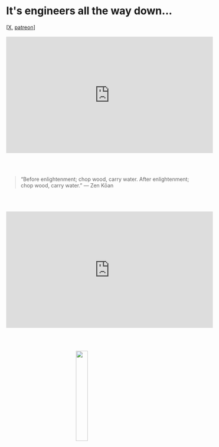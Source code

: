# It's engineers all the way down...

<div>
[<a href="https://x.com/lcordier_x" target="_blank">X</a>,
<a href="https://www.patreon.com/louiscordier" target="_blank">patreon</a>]
</div>
<br/>

<iframe width="560" height="315" style="display: block; margin: 0 auto;" src="https://www.youtube.com/embed/_HTLcqqTPIs?si=mcFmkWcPeBthTt0B&amp;start=432" title="YouTube video player" frameborder="0" allow="accelerometer; autoplay; clipboard-write; encrypted-media; gyroscope; picture-in-picture; web-share" allowfullscreen></iframe>

<br><br>

> “Before enlightenment; chop wood, carry water. After enlightenment; chop wood, carry water.” — Zen Kōan

<br><br>

<iframe width="560" height="315" src="https://www.youtube.com/embed/g8vHhgh6oM0?si=agAVasx3lQlCcebz" title="YouTube video player" frameborder="0" allow="accelerometer; autoplay; clipboard-write; encrypted-media; gyroscope; picture-in-picture; web-share" referrerpolicy="strict-origin-when-cross-origin" allowfullscreen></iframe>

<br/><br/>

<img src="https://louiscordier.com/fin.jpg?blog=20240103" style="width: 25%; display: block; margin: 0 auto;">
